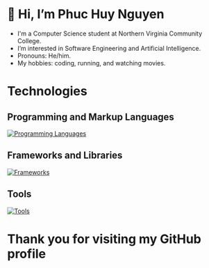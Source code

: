 # 👋 Hi, I’m Phuc Huy Nguyen 
- I'm a Computer Science student at Northern Virginia Community College.
- I’m interested in Software Engineering and Artificial Intelligence.
- Pronouns: He/him.
- My hobbies: coding, running, and watching movies.
# Technologies
## Programming and Markup Languages
[![Programming Languages](https://skillicons.dev/icons?i=c,cpp,dart,py,java,js,html,css,md&perline=3)](https://skillicons.dev)
## Frameworks and Libraries
[![Frameworks](https://skillicons.dev/icons?i=flutter,react,express,tensorflow)](https://skillicons.dev)
## Tools
[![Tools](https://skillicons.dev/icons?i=vscode,visualstudio,eclipse,git,github,vite&perline=3)](https://skillicons.dev)
# Thank you for visiting my GitHub profile
<!---
HuyNguyen25/HuyNguyen25 is a ✨ special ✨ repository because its `README.md` (this file) appears on your GitHub profile.
You can click the Preview link to take a look at your changes.
--->
